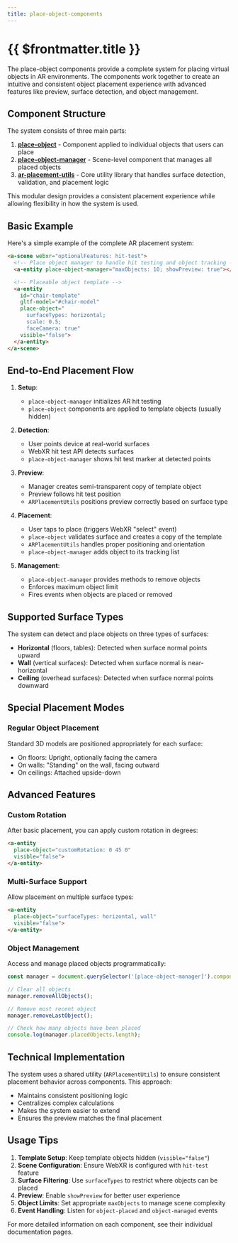 ```yaml
---
title: place-object-components
---
```


# {{ $frontmatter.title }}

The place-object components provide a complete system for placing virtual objects in AR environments. The components work together to create an intuitive and consistent object placement experience with advanced features like preview, surface detection, and object management.

## Component Structure

The system consists of three main parts:

1. [**place-object**](/ar-vr-components/place-object) - Component applied to individual objects that users can place
2. [**place-object-manager**](/ar-vr-components/place-object-manager) - Scene-level component that manages all placed objects
3. [**ar-placement-utils**](/ar-vr-components/ar-placement-utils) - Core utility library that handles surface detection, validation, and placement logic

This modular design provides a consistent placement experience while allowing flexibility in how the system is used.

## Basic Example

Here's a simple example of the complete AR placement system:

```html
<a-scene webxr="optionalFeatures: hit-test">
  <!-- Place object manager to handle hit testing and object tracking -->
  <a-entity place-object-manager="maxObjects: 10; showPreview: true"></a-entity>

  <!-- Placeable object template -->
  <a-entity
    id="chair-template"
    gltf-model="#chair-model"
    place-object="
      surfaceTypes: horizontal;
      scale: 0.5;
      faceCamera: true"
    visible="false">
  </a-entity>
</a-scene>
```

## End-to-End Placement Flow

1. **Setup**:
   - `place-object-manager` initializes AR hit testing
   - `place-object` components are applied to template objects (usually hidden)

2. **Detection**:
   - User points device at real-world surfaces
   - WebXR hit test API detects surfaces
   - `place-object-manager` shows hit test marker at detected points

3. **Preview**:
   - Manager creates semi-transparent copy of template object
   - Preview follows hit test position
   - `ARPlacementUtils` positions preview correctly based on surface type

4. **Placement**:
   - User taps to place (triggers WebXR "select" event)
   - `place-object` validates surface and creates a copy of the template
   - `ARPlacementUtils` handles proper positioning and orientation
   - `place-object-manager` adds object to its tracking list

5. **Management**:
   - `place-object-manager` provides methods to remove objects
   - Enforces maximum object limit
   - Fires events when objects are placed or removed

## Supported Surface Types

The system can detect and place objects on three types of surfaces:

- **Horizontal** (floors, tables): Detected when surface normal points upward
- **Wall** (vertical surfaces): Detected when surface normal is near-horizontal
- **Ceiling** (overhead surfaces): Detected when surface normal points downward

## Special Placement Modes

### Regular Object Placement

Standard 3D models are positioned appropriately for each surface:
- On floors: Upright, optionally facing the camera
- On walls: "Standing" on the wall, facing outward
- On ceilings: Attached upside-down

## Advanced Features

### Custom Rotation

After basic placement, you can apply custom rotation in degrees:

```html
<a-entity
  place-object="customRotation: 0 45 0"
  visible="false">
</a-entity>
```

### Multi-Surface Support

Allow placement on multiple surface types:

```html
<a-entity
  place-object="surfaceTypes: horizontal, wall"
  visible="false">
</a-entity>
```

### Object Management

Access and manage placed objects programmatically:

```javascript
const manager = document.querySelector('[place-object-manager]').components['place-object-manager'];

// Clear all objects
manager.removeAllObjects();

// Remove most recent object
manager.removeLastObject();

// Check how many objects have been placed
console.log(manager.placedObjects.length);
```

## Technical Implementation

The system uses a shared utility (`ARPlacementUtils`) to ensure consistent placement behavior across components. This approach:

- Maintains consistent positioning logic
- Centralizes complex calculations
- Makes the system easier to extend
- Ensures the preview matches the final placement

## Usage Tips

1. **Template Setup**: Keep template objects hidden (`visible="false"`)
2. **Scene Configuration**: Ensure WebXR is configured with `hit-test` feature
3. **Surface Filtering**: Use `surfaceTypes` to restrict where objects can be placed
4. **Preview**: Enable `showPreview` for better user experience
5. **Object Limits**: Set appropriate `maxObjects` to manage scene complexity
6. **Event Handling**: Listen for `object-placed` and `object-managed` events

For more detailed information on each component, see their individual documentation pages.
